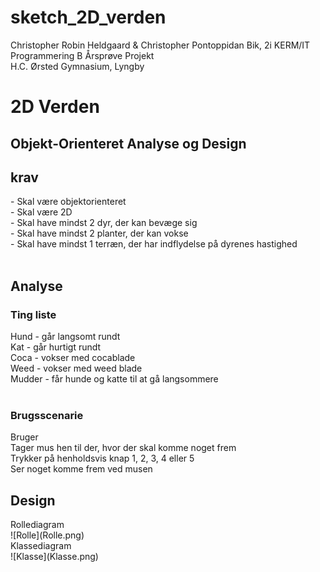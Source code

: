 # sketch_2D_verden

Christopher Robin Heldgaard & Christopher Pontoppidan Bik, 2i KERM/IT
Programmering B Årsprøve Projekt									
H.C. Ørsted Gymnasium, Lyngby

<h1> 2D Verden </h1>

<h2> Objekt-Orienteret Analyse og Design </h2>

<h2>krav</h2>
-	Skal være objektorienteret  <br>
-	Skal være 2D <br>
-	Skal have mindst 2 dyr, der kan bevæge sig <br>
-	Skal have mindst 2 planter, der kan vokse <br>
-	Skal have mindst 1 terræn, der har indflydelse på dyrenes hastighed <br>
 <br>
<h2>Analyse</h2>
<h3>Ting liste</h3>
Hund - går langsomt rundt <br>
Kat - går hurtigt rundt <br>
Coca - vokser med cocablade <br>
Weed - vokser med weed blade <br>
Mudder - får hunde og katte til at gå langsommere  <br>
<br>
<h3>Brugsscenarie</h3>
Bruger <br>
Tager mus hen til der, hvor der skal komme noget frem<br>
Trykker på henholdsvis knap 1, 2, 3, 4 eller 5 <br>
Ser noget komme frem ved musen<br>

<h2>Design</h2>
Rollediagram <br>
![Rolle](Rolle.png) <br>
Klassediagram <br>
![Klasse](Klasse.png) <br>
